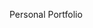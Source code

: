 <!--⇧⌘V-To Preview-->
Personal Portfolio 
<!-- ## Copyright and License
Copyright 2013-2019 Blackrock Digital LLC. Code released under the [MIT](https://github.com/BlackrockDigital/startbootstrap-freelancer/blob/gh-pages/LICENSE) license. -->
